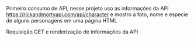 Primeiro consumo de API, nesse projeto uso as informações da API https://rickandmortyapi.com/api/character
e mostro a foto, nome e especie de alguns personagens em uma página HTML

Requisição GET e renderização de informações da API